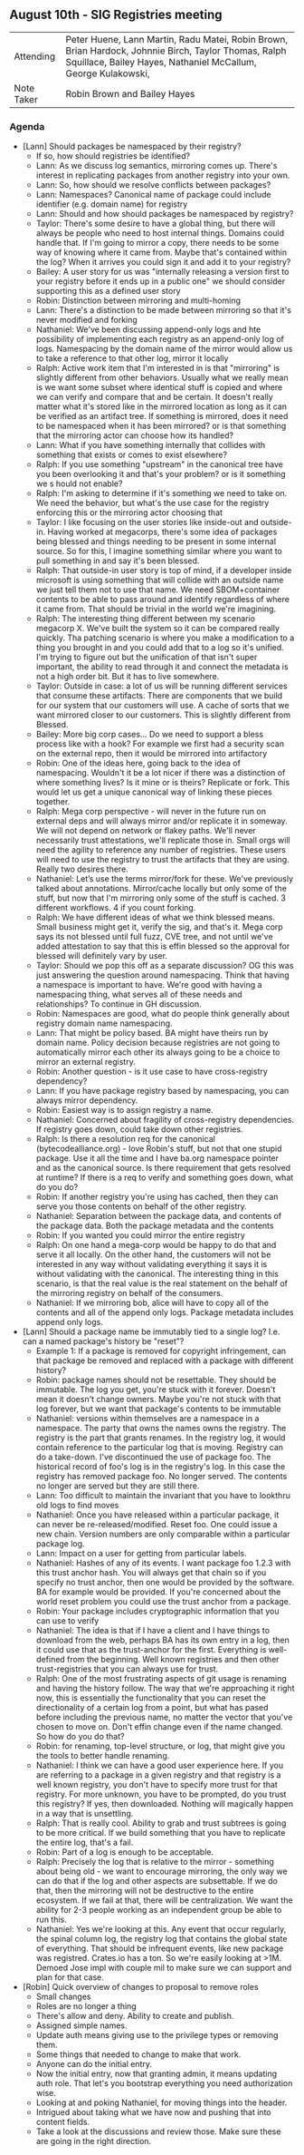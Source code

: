 ## August 10th - SIG Registries meeting

|          |      |
| -------- | -------- |
| Attending  | Peter Huene, Lann Martin, Radu Matei, Robin Brown, Brian Hardock, Johnnie Birch, Taylor Thomas, Ralph Squillace, Bailey Hayes, Nathaniel McCallum, George Kulakowski,
| Note Taker | Robin Brown and Bailey Hayes

### Agenda

- [Lann] Should packages be namespaced by their registry?
  - If so, how should registries be identified?
  - Lann: As we discuss log semantics, mirroring comes up. There's interest in replicating packages from another registry into your own.
  - Lann: So, how should we resolve conflicts between packages?
  - Lann: Namespaces? Canonical name of package could include identifier (e.g. domain name) for registry
  - Lann: Should and how should packages be namespaced by registry?
  - Taylor: There's some desire to have a global thing, but there will always be people who need to host internal things. Domains could handle that. If I'm going to mirror a copy, there needs to be some way of knowing where it came from. Maybe that's contained within the log? When it arrives you could sign it and add it to your registry?
  - Bailey: A user story for us was "internally releasing a version first to your registry before it ends up in a public one" we should consider supporting this as a defined user story
  - Robin: Distinction between mirroring and multi-homing
  - Lann: There's a distinction to be made between mirroring so that it's never modified and forking
  - Nathaniel: We've been discussing append-only logs and hte possibility of implementing each registry as an append-only log of logs. Namespacing by the domain name of the mirror would allow us to take a reference to that other log, mirror it locally
  - Ralph: Active work item that I'm interested in is that "mirroring" is slightly different from other behaviors. Usually what we really mean is we want some subset where identical stuff is copied and where we can verify and compare that and be certain. It doesn't really matter what it's stored like in the mirrored location as long as it can be verified as an artifact tree. If something is mirrored, does it need to be namespaced when it has been mirrored? or is that something that the mirroring actor can choose how its handled?
  - Lann: What if you have something internally that collides with something that exists or comes to exist elsewhere?
  - Ralph: If you use something "upstream" in the canonical tree have you been overlooking it and that's your problem? or is it something we s hould not enable?
  - Ralph: I'm asking to determine if it's something we need to take on. We need the behavior, but what's the use case for the registry enforcing this or the mirroring actor choosing that
  - Taylor: I like focusing on the user stories like inside-out and outside-in. Having worked at megacorps, there's some idea of packages being blessed and things needing to be present in some internal source. So for this, I imagine something similar where you want to pull something in and say it's been blessed.
  - Ralph: That outside-in user story is top of mind, if a developer inside microsoft is using something that will collide with an outside name we just tell them not to use that name. We need SBOM+container contents to be able to pass around and identify regardless of where it came from. That should be trivial in the world we're imagining. 
  - Ralph: The interesting thing different between my scenario megacorp X. We've built the system so it can be compared really quickly. Tha patching scenario is where you make a modification to a thing you brought in and you could add that to a log so it's unified. I'm trying to figure out but the unification of that isn't super important, the ability to read through it and connect the metadata is not a high order bit. But it has to live somewhere.
  - Taylor: Outside in case: a lot of us will be running different services that consume these artifacts. There are components that we build for our system that our customers will use. A cache of sorts that we want mirrored closer to our customers. This is slightly different from Blessed.
  - Bailey: More big corp cases… Do we need to support a bless process like with a hook? For example we first had a security scan on the external repo, then it would be mirrored into artifactory
  - Robin: One of the ideas here, going back to the idea of namespacing. Wouldn't it be a lot nicer if there was a distinction of where something lives? Is it mine or is theirs? Replicate or fork. This would let us get a unique canonical way of linking these pieces together.
  - Ralph: Mega corp perspective - will never in the future run on external deps and will always mirror and/or replicate it in someway. We will not depend on network or flakey paths. We'll never necessarily trust attestations, we'll replicate those in. Small orgs will need the agility to reference any number of registries. These users will need to use the registry to trust the artifacts that they are using. Really two desires there.
  - Nathaniel: Let’s use the terms mirror/fork for these. We've previously talked about annotations. Mirror/cache locally but only some of the stuff, but now that I'm mirroring only some of the stuff is cached. 3 different workflows. 4 if you count forking. 
  - Ralph: We have different ideas of what we think blessed means. Small business might get it, verify the sig, and that's it. Mega corp says its not blessed until full fuzz, CVE tree, and not until we've added attestation to say that this is effin blessed so the approval for blessed will definitely vary by user.
  - Taylor: Should we pop this off as a separate discussion? OG this was just answering the question around namespacing. Think that having a namespace is important to have. We're good with having a namespacing thing, what serves all of these needs and relationships? To continue in GH discussion.
  - Robin: Namespaces are good, what do people think generally about registry domain name namespacing. 
  - Lann: That might be policy based. BA might have theirs run by domain name. Policy decision because registries are not going to automatically mirror each other its always going to be a choice to mirror an external registry.
  - Robin: Another question - is it use case to have cross-registry dependency?
  - Lann: If you have package registry based by namespacing, you can always mirror dependency.
  - Robin: Easiest way is to assign registry a name.
  - Nathaniel: Concerned about fragility of cross-registry dependencies. If registry goes down, could take down other registries.
  - Ralph: Is there a resolution req for the canonical (bytecodealliance.org) - love Robin's stuff, but not that one stupid package. Use it all the time and I have ba.org namespace pointer and as the canonical source. Is there requirement that gets resolved at runtime? If there is a req to verify and something goes down, what do you do?
  - Robin: If another registry you're using has cached, then they can serve you those contents on behalf of the other registry. 
  - Nathaniel: Separation between the package data, and contents of the package data. Both the package metadata and the contents
  - Robin: If you wanted you could mirror the entire registry
  - Ralph: On one hand a mega-corp would be happy to do that and serve it all locally. On the other hand, the customers will not be interested in any way without validating everything it says it is without validating with the canonical. The interesting thing in this scenario, is that the real value is the real statement on the behalf of the mirroring registry on behalf of the consumers.
  - Nathaniel: If we mirroring bob, alice will have to copy all of the contents and all of the append only logs. Package metadata includes append only logs. 
- [Lann] Should a package name be immutably tied to a single log? I.e. can a named package's history be "reset"?
    - Example 1: If a package is removed for copyright infringement, can that package be removed and replaced with a package with different history?
    - Robin: package names should not be resettable. They should be immutable. The log you get, you're stuck with it forever. Doesn't mean it doesn't change owners. Maybe you're not stuck with that log forever, but we want that package's contents to be immutable
    - Nathaniel: versions within themselves are a namespace in a namespace. The party that owns the names owns the registry. The registry is the part that grants renames. In the registry log, it would contain reference to the particular log that is moving. Registry can do a take-down. I've discontinued the use of package foo. The historical record of foo's log is in the registry's log. In this case the registry has removed package foo. No longer served. The contents no longer are served but they are still there.
    - Lann: Too difficult to maintain the invariant that you have to lookthru old logs to find moves
    - Nathaniel: Once you have released within a particular package, it can never be re-released/modified. Reset foo. One could issue a new chain. Version numbers are only comparable within a particular package log.
    - Lann: Impact on a user for getting from particular labels.
    - Nathaniel: Hashes of any of its events. I want package foo 1.2.3 with this trust anchor hash. You will always get that chain so if you specify no trust anchor, then one would be provided by the software. BA for example would be provided. If you're concerned about the world reset problem you could use the trust anchor from a package. 
    - Robin: Your package includes cryptographic information that you can use to verify
    - Nathaniel: The idea is that if I have a client and I have things to download from the web, perhaps BA has its own entry in a log, then it could use that as the trust-anchor for the first. Everything is well-defined from the beginning. Well known registries and then other trust-registries that you can always use for trust.
    - Ralph: One of the most frustrating aspects of git usage is renaming and having the history follow. The way that we're approaching it right now, this is essentially the functionality that you can reset the directionality of a certain log from a point, but what has pased before including the previous name, no matter the vector that you've chosen to move on. Don't effin change even if the name changed. So how do you do that?
    - Robin: for renaming, top-level structure, or log, that might give you the tools to better handle renaming.
    - Nathaniel: I think we can have a good user experience here. If you are referring to a package in a given registry and that registry is a well known registry, you don't have to specify more trust for that registry. For more unknown, you have to be prompted, do you trust this registry? If yes, then downloaded. Nothing will magically happen in a way that is unsettling.
    - Ralph: That is really cool. Ability to grab and trust subtrees is going to be more critical. If we build something that you have to replicate the entire log, that's a fail.
    - Robin: Part of a log is enough to be acceptable.
    - Ralph: Precisely the log that is relative to the mirror - something about being old - we want to encourage mirroring, the only way we can do that if the log and other aspects are subsettable. If we do that, then the mirroring will not be destructive to the entire ecosystem. If we fail at that, there will be centralization. We want the ability for 2-3 people working as an independent group be able to run this.
    - Nathaniel: Yes we're looking at this. Any event that occur regularly, the spinal column log, the registry log that contains the global state of everything. That should be infrequent events, like new package was registred. Crates.io has a ton. So we're easily looking at >1M. Demoed Jose impl with couple mil to make sure we can support and plan for that case.
- [Robin] Quick overview of changes to proposal to remove roles
    - Small changes
    - Roles are no longer a thing
    - There's allow and deny. Ability to create and publish.
    - Assigned simple names. 
    - Update auth means giving use to the privilege types or removing them.
    - Some things that needed to change to make that work.
    - Anyone can do the initial entry. 
    - Now the initial entry, now that granting admin, it means updating auth role. That let's you bootstrap everything you need authorization wise.
    - Looking at and poking Nathaniel, for moving things into the header.
    - Intrigued about taking what we have now and pushing that into content fields. 
    - Take a look at the discussions and review those. Make sure these are going in the right direction.
